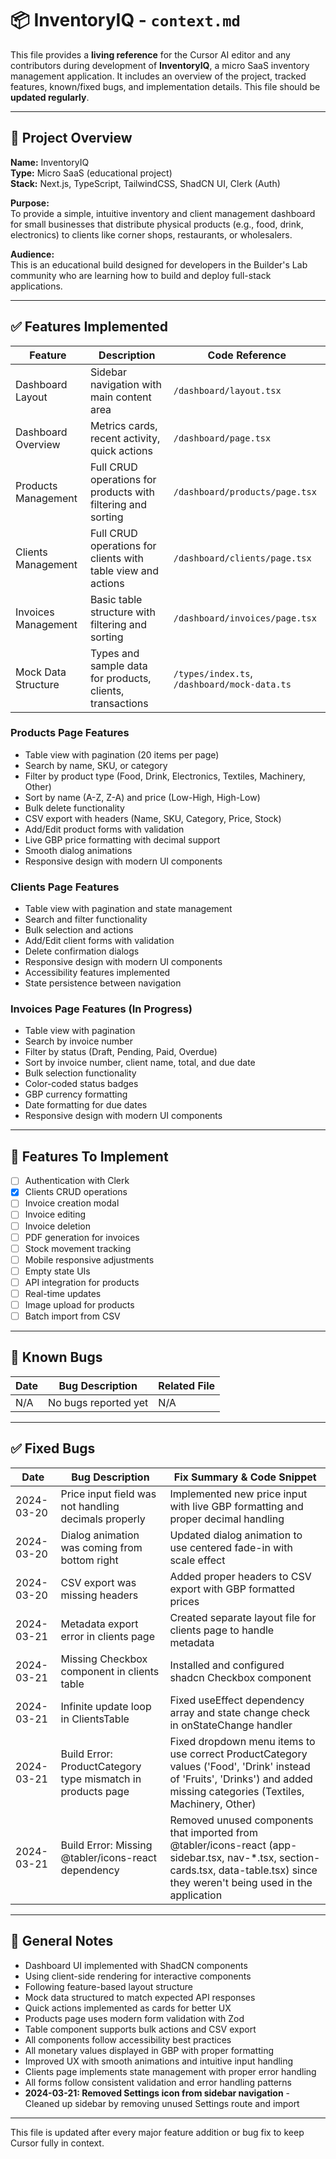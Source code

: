 # 📦 InventoryIQ - `context.md`

This file provides a **living reference** for the Cursor AI editor and any contributors during development of **InventoryIQ**, a micro SaaS inventory management application. It includes an overview of the project, tracked features, known/fixed bugs, and implementation details. This file should be **updated regularly**.

---

## 🧭 Project Overview

**Name:** InventoryIQ  
**Type:** Micro SaaS (educational project)  
**Stack:** Next.js, TypeScript, TailwindCSS, ShadCN UI, Clerk (Auth)  

**Purpose:**  
To provide a simple, intuitive inventory and client management dashboard for small businesses that distribute physical products (e.g., food, drink, electronics) to clients like corner shops, restaurants, or wholesalers.

**Audience:**  
This is an educational build designed for developers in the Builder's Lab community who are learning how to build and deploy full-stack applications.

---

## ✅ Features Implemented

| Feature              | Description                                                | Code Reference |
|----------------------|------------------------------------------------------------|----------------|
| Dashboard Layout     | Sidebar navigation with main content area                  | `/dashboard/layout.tsx` |
| Dashboard Overview   | Metrics cards, recent activity, quick actions              | `/dashboard/page.tsx` |
| Products Management | Full CRUD operations for products with filtering and sorting | `/dashboard/products/page.tsx` |
| Clients Management  | Full CRUD operations for clients with table view and actions | `/dashboard/clients/page.tsx` |
| Invoices Management | Basic table structure with filtering and sorting            | `/dashboard/invoices/page.tsx` |
| Mock Data Structure  | Types and sample data for products, clients, transactions | `/types/index.ts`, `/dashboard/mock-data.ts` |

### Products Page Features
- Table view with pagination (20 items per page)
- Search by name, SKU, or category
- Filter by product type (Food, Drink, Electronics, Textiles, Machinery, Other)
- Sort by name (A-Z, Z-A) and price (Low-High, High-Low)
- Bulk delete functionality
- CSV export with headers (Name, SKU, Category, Price, Stock)
- Add/Edit product forms with validation
- Live GBP price formatting with decimal support
- Smooth dialog animations
- Responsive design with modern UI components

### Clients Page Features
- Table view with pagination and state management
- Search and filter functionality
- Bulk selection and actions
- Add/Edit client forms with validation
- Delete confirmation dialogs
- Responsive design with modern UI components
- Accessibility features implemented
- State persistence between navigation

### Invoices Page Features (In Progress)
- Table view with pagination
- Search by invoice number
- Filter by status (Draft, Pending, Paid, Overdue)
- Sort by invoice number, client name, total, and due date
- Bulk selection functionality
- Color-coded status badges
- GBP currency formatting
- Date formatting for due dates
- Responsive design with modern UI components

---

## 🧪 Features To Implement

- [ ] Authentication with Clerk
- [x] Clients CRUD operations
- [ ] Invoice creation modal
- [ ] Invoice editing
- [ ] Invoice deletion
- [ ] PDF generation for invoices
- [ ] Stock movement tracking
- [ ] Mobile responsive adjustments
- [ ] Empty state UIs
- [ ] API integration for products
- [ ] Real-time updates
- [ ] Image upload for products
- [ ] Batch import from CSV

---

## 🐞 Known Bugs

| Date       | Bug Description                                       | Related File        |
|------------|--------------------------------------------------------|---------------------|
| N/A        | No bugs reported yet                                    | N/A                |

---

## ✅ Fixed Bugs

| Date       | Bug Description                                       | Fix Summary & Code Snippet |
|------------|--------------------------------------------------------|----------------------------|
| 2024-03-20 | Price input field was not handling decimals properly    | Implemented new price input with live GBP formatting and proper decimal handling |
| 2024-03-20 | Dialog animation was coming from bottom right           | Updated dialog animation to use centered fade-in with scale effect |
| 2024-03-20 | CSV export was missing headers                         | Added proper headers to CSV export with GBP formatted prices |
| 2024-03-21 | Metadata export error in clients page                  | Created separate layout file for clients page to handle metadata |
| 2024-03-21 | Missing Checkbox component in clients table            | Installed and configured shadcn Checkbox component |
| 2024-03-21 | Infinite update loop in ClientsTable                   | Fixed useEffect dependency array and state change check in onStateChange handler |
| 2024-03-21 | Build Error: ProductCategory type mismatch in products page | Fixed dropdown menu items to use correct ProductCategory values ('Food', 'Drink' instead of 'Fruits', 'Drinks') and added missing categories (Textiles, Machinery, Other) |
| 2024-03-21 | Build Error: Missing @tabler/icons-react dependency | Removed unused components that imported from @tabler/icons-react (app-sidebar.tsx, nav-*.tsx, section-cards.tsx, data-table.tsx) since they weren't being used in the application |

---

## 🔁 General Notes

- Dashboard UI implemented with ShadCN components
- Using client-side rendering for interactive components
- Following feature-based layout structure
- Mock data structured to match expected API responses
- Quick actions implemented as cards for better UX
- Products page uses modern form validation with Zod
- Table component supports bulk actions and CSV export
- All components follow accessibility best practices
- All monetary values displayed in GBP with proper formatting
- Improved UX with smooth animations and intuitive input handling
- Clients page implements state management with proper error handling
- All forms follow consistent validation and error handling patterns
- **2024-03-21: Removed Settings icon from sidebar navigation** - Cleaned up sidebar by removing unused Settings route and import

---

This file is updated after every major feature addition or bug fix to keep Cursor fully in context.
